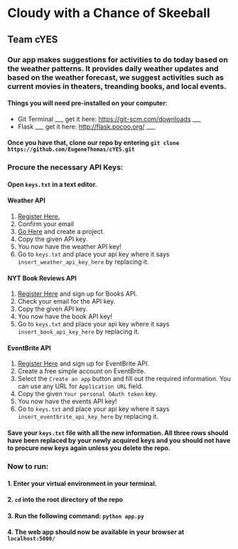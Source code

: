 # Cloudy with a Chance of Skeeball
## Team cYES

### Our app makes suggestions for activities to do today based on the weather patterns. It provides daily weather updates and based on the weather forecast, we suggest activities such as current movies in theaters, treanding books, and local events. 

#### Things you will need pre-installed on your computer:
- Git Terminal ___ get it here: https://git-scm.com/downloads ___
- Flask ___ get it here: http://flask.pocoo.org/ ___

#### Once you have that, clone our repo by entering `git clone https://github.com/EugeneThomas/cYES.git`

### Procure the necessary API Keys:
#### Open `keys.txt` in a text editor.
#### Weather API 
1. [Register Here.](http://api.wunderground.com/member/registration?mode=api_signup)
2. Confirm your email
3. [Go Here](http://api.wunderground.com/weather/api/d/pricing.html) and create a project.
4. Copy the given API key.
5. You now have the weather API key!
6. Go to `keys.txt` and place your api key where it says `insert_weather_api_key_here` by replacing it. 

#### NYT Book Reviews API
1. [Register Here](https://developer.nytimes.com/signup) and sign up for Books API.
2. Check your email for the API key.
4. Copy the given API key.
5. You now have the book API key!
6. Go to `keys.txt` and place your api key where it says `insert_book_api_key_here` by replacing it. 

#### EventBrite API
1. [Register Here](http://www.eventbrite.com/myaccount/apps/) and sign up for EventBrite API.
2. Create a free simple account on EventBrite.
3. Select the `Create an app` button and fill out the required information. You can use any URL for `Application URL` field.
4. Copy the given `Your personal OAuth token` key. 
5. You now have the events API key!
6. Go to `keys.txt` and place your api key where it says `insert_eventbrite_api_key_here` by replacing it. 

#### Save your `keys.txt` file with all the new information. All three rows should have been replaced by your newly acquired keys and you should not have to procure new keys again unless you delete the repo. 

### Now to run: 
#### 1. Enter your virtual environment in your terminal.
#### 2. `cd` into the root directory of the repo
#### 3. Run the following command: `python app.py`
#### 4. The web app should now be available in your browser at `localhost:5000/`
